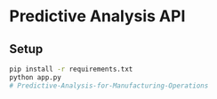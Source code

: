# Predictive Analysis API

## Setup
```bash
pip install -r requirements.txt
python app.py
# Predictive-Analysis-for-Manufacturing-Operations
